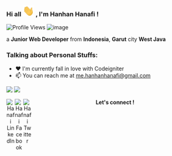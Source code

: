 
### Hi all <img src="https://raw.githubusercontent.com/ABSphreak/ABSphreak/master/gifs/Hi.gif" width="30px"> , I'm Hanhan Hanafi !
![Profile Views](https://gpvc.arturio.dev/hanhanhanafi)
![image](https://img.shields.io/github/followers/hanhanhanafi?label=follow&style=social)
    
a **Junior Web Developer** from **Indonesia**, **Garut** city **West Java**

### Talking about Personal Stuffs:
  - ❤️ I'm currently fall in love with Codeigniter
  - 📫 You can reach me at <a href="mailto:me.hanhanhanafi@gmail.com">me.hanhanhanafi@gmail.com</a>
<p>
    <img src="https://github-readme-stats.vercel.app/api?username=hanhanhanafi&show_icons=true&theme=tokyonight" height=178 />
    <img src="https://github-readme-stats.vercel.app/api/top-langs/?username=hanhanhanafi&layout=compact&theme=tokyonight" height=178 />
</p>
<p align="center">
    <b>Let's connect !</b>
    <a href="https://www.linkedin.com/in/hanhanhanafi" target="blank"><img align="left" alt="Hanafi LinkedIn" width="22px" src="https://cdn.jsdelivr.net/npm/simple-icons@v3/icons/linkedin.svg" /></a>
    <a href="https://web.facebook.com/me.hanhanhanafi/" target="blank"><img align="left" alt="Hanafi Facebook" width="22px" src="https://cdn.jsdelivr.net/npm/simple-icons@v3/icons/facebook.svg" /></a>
    <a href="https://twitter.com/hanhanhanafi15" target="blank"><img align="left" alt="Hanafi Twitter" width="22px" src="https://cdn.jsdelivr.net/npm/simple-icons@v3/icons/twitter.svg" /></a>
</p>
